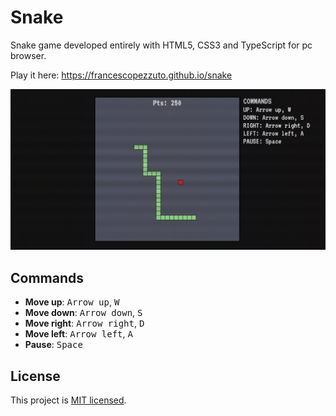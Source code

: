 # Snake

Snake game developed entirely with HTML5, CSS3 and TypeScript for pc browser.

Play it here: https://francescopezzuto.github.io/snake

![Gameplay screenshot](https://github.com/francescopezzuto/snake/raw/master/img/screenshot.png)

## Commands

-   **Move up**: <kbd>Arrow up</kbd>, <kbd>W</kbd>
-   **Move down**: <kbd>Arrow down</kbd>, <kbd>S</kbd>
-   **Move right**: <kbd>Arrow right</kbd>, <kbd>D</kbd>
-   **Move left**: <kbd>Arrow left</kbd>, <kbd>A</kbd>
-   **Pause**: <kbd>Space</kbd>

## License

This project is [MIT licensed](https://github.com/francescopezzuto/snake/blob/master/LICENSE).
